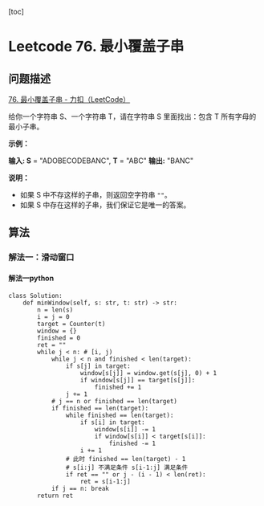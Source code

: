 [toc]

# Leetcode 76. 最小覆盖子串

## 问题描述

[76. 最小覆盖子串 - 力扣（LeetCode）](https://leetcode-cn.com/problems/minimum-window-substring/)

给你一个字符串 S、一个字符串 T，请在字符串 S 里面找出：包含 T 所有字母的最小子串。

**示例：**

**输入: S** = "ADOBECODEBANC", **T** = "ABC"
**输出:** "BANC"

**说明：**

*   如果 S 中不存这样的子串，则返回空字符串 `""`。
*   如果 S 中存在这样的子串，我们保证它是唯一的答案。

## 算法

### 解法一：滑动窗口

#### 解法一python

```
class Solution:
    def minWindow(self, s: str, t: str) -> str:
        n = len(s)
        i = j = 0
        target = Counter(t)
        window = {}
        finished = 0
        ret = ""
        while j < n: # [i, j)
            while j < n and finished < len(target):
                if s[j] in target:
                    window[s[j]] = window.get(s[j], 0) + 1
                    if window[s[j]] == target[s[j]]:
                        finished += 1
                j += 1
            # j == n or finished == len(target)
            if finished == len(target):
                while finished == len(target):
                    if s[i] in target:
                        window[s[i]] -= 1
                        if window[s[i]] < target[s[i]]:
                            finished -= 1
                    i += 1
                # 此时 finished == len(target) - 1
                # s[i:j] 不满足条件 s[i-1:j] 满足条件
                if ret == "" or j - (i - 1) < len(ret):
                    ret = s[i-1:j]
            if j == n: break
        return ret
 ```
